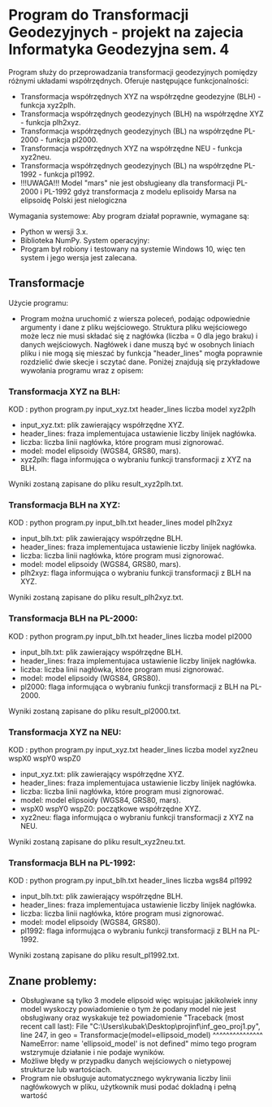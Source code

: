 # Program do Transformacji Geodezyjnych - projekt na zajecia Informatyka Geodezyjna sem. 4

Program służy do przeprowadzania transformacji geodezyjnych pomiędzy różnymi układami współrzędnych. Oferuje następujące funkcjonalności:
- Transformacja współrzędnych XYZ na współrzędne geodezyjne (BLH) - funkcja xyz2plh.
- Transformacja współrzędnych geodezyjnych (BLH) na współrzędne XYZ - funkcja plh2xyz.
- Transformacja współrzędnych geodezyjnych (BL) na współrzędne PL-2000 - funkcja pl2000.
- Transformacja współrzędnych XYZ na współrzędne NEU - funkcja xyz2neu.
- Transformacja współrzędnych geodezyjnych (BL) na współrzędne PL-1992 - funkcja pl1992.
- !!!UWAGA!!! Model "mars" nie jest obsługieany dla transformacji PL-2000 i PL-1992 gdyż transformacja z modelu eplisoidy Marsa na elipsoidę Polski jest nielogiczna 

Wymagania systemowe:
Aby program działał poprawnie, wymagane są:
- Python w wersji 3.x.
- Biblioteka NumPy.
System operacyjny:
- Program był robiony i testowany na systemie Windows 10, więc ten system i jego wersja jest zalecana.

## Transformacje

Użycie programu:
- Program można uruchomić z wiersza poleceń, podając odpowiednie argumenty i dane z pliku wejściowego. Struktura pliku wejściowego może lecz nie musi składać się z nagłówka (liczba = 0 dla jego braku) i danych wejściowych. Nagłówek i dane muszą być w osobnych liniach pliku i nie mogą się mieszać by funkcja "header_lines" mogła poprawnie rozdzielić dwie skecje i sczytać dane. Poniżej znajdują się przykładowe wywołania programu wraz z opisem:

### Transformacja XYZ na BLH:
KOD : python program.py input_xyz.txt header_lines liczba model xyz2plh
- input_xyz.txt: plik zawierający współrzędne XYZ.
- header_lines: fraza implementujaca ustawienie liczby linijek nagłówka.
- liczba: liczba linii nagłówka, które program musi zignorować.
- model: model elipsoidy (WGS84, GRS80, mars).
- xyz2plh: flaga informująca o wybraniu funkcji transformacji z XYZ na BLH.

Wyniki zostaną zapisane do pliku result_xyz2plh.txt.

### Transformacja BLH na XYZ:
KOD : python program.py input_blh.txt header_lines model plh2xyz
- input_blh.txt: plik zawierający współrzędne BLH.
- header_lines: fraza implementujaca ustawienie liczby linijek nagłówka.
- liczba: liczba linii nagłówka, które program musi zignorować.
- model: model elipsoidy (WGS84, GRS80, mars).
- plh2xyz: flaga informująca o wybraniu funkcji transformacji z BLH na XYZ.

Wyniki zostaną zapisane do pliku result_plh2xyz.txt.

### Transformacja BLH na PL-2000:
KOD : python program.py input_blh.txt header_lines liczba model pl2000
- input_blh.txt: plik zawierający współrzędne BLH.
- header_lines: fraza implementujaca ustawienie liczby linijek nagłówka.
- liczba: liczba linii nagłówka, które program musi zignorować.
- model: model elipsoidy (WGS84, GRS80).
- pl2000: flaga informująca o wybraniu funkcji transformacji z BLH na PL-2000.

Wyniki zostaną zapisane do pliku result_pl2000.txt.

### Transformacja XYZ na NEU:
KOD : python program.py input_xyz.txt header_lines liczba model xyz2neu wspX0 wspY0 wspZ0
- input_xyz.txt: plik zawierający współrzędne XYZ.
- header_lines: fraza implementujaca ustawienie liczby linijek nagłówka.
- liczba: liczba linii nagłówka, które program musi zignorować.
- model: model elipsoidy (WGS84, GRS80, mars).
- wspX0 wspY0 wspZ0: początkowe współrzędne XYZ.
- xyz2neu: flaga informująca o wybraniu funkcji transformacji z XYZ na NEU.

Wyniki zostaną zapisane do pliku result_xyz2neu.txt.

### Transformacja BLH na PL-1992:
KOD : python program.py input_blh.txt header_lines liczba wgs84 pl1992
- input_blh.txt: plik zawierający współrzędne BLH.
- header_lines: fraza implementujaca ustawienie liczby linijek nagłówka.
- liczba: liczba linii nagłówka, które program musi zignorować.
- model: model elipsoidy (WGS84, GRS80).
- pl1992: flaga informująca o wybraniu funkcji transformacji z BLH na PL-1992.

Wyniki zostaną zapisane do pliku result_pl1992.txt.

## Znane problemy:
- Obsługiwane są tylko 3 modele elipsoid więc wpisujac jakikolwiek inny model wyskoczy powiadomienie o tym że podany model nie jest obsługiwany oraz wyskakuje też powiadomienie 
"Traceback (most recent call last):
  File "C:\Users\kubak\Desktop\projinf\inf_geo_proj1.py", line 247, in <module>
    geo = Transformacje(model=ellipsoid_model)
                              ^^^^^^^^^^^^^^^
NameError: name 'ellipsoid_model' is not defined" mimo tego program wstzrymuje działanie i nie podaje wyników.
- Możliwe błędy w przypadku danych wejściowych o nietypowej strukturze lub wartościach.
- Program nie obsługuje automatycznego wykrywania liczby linii nagłówkowych w pliku, użytkownik musi podać dokladną i pełną wartość

